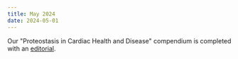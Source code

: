 ```yaml
---
title: May 2024
date: 2024-05-01
---
```

Our "Proteostasis in Cardiac Health and Disease" compendium is completed with an [editorial](https://doi.org/10.3389/fmolb.2024.1433721).

<!--more-->




